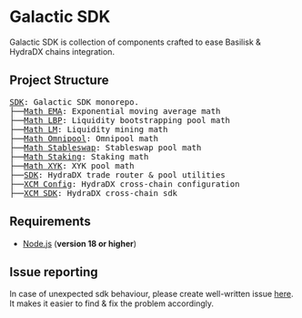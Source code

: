 # Galactic SDK

Galactic SDK is collection of components crafted to ease Basilisk & HydraDX chains integration.

## Project Structure

<pre>
<a href=".">SDK</a>: Galactic SDK monorepo.
├──<a href="./packages/math-ema/">Math EMA</a>: Exponential moving average math
├──<a href="./packages/math-lbp/">Math LBP</a>: Liquidity bootstrapping pool math
├──<a href="./packages/math-liquidity-mining/">Math LM</a>: Liquidity mining math
├──<a href="./packages/math-omnipool/">Math Omnipool</a>: Omnipool math
├──<a href="./packages/math-stableswap/">Math Stableswap</a>: Stableswap pool math
├──<a href="./packages/math-staking/">Math Staking</a>: Staking math
├──<a href="./packages/math-xyk/">Math XYK</a>: XYK pool math
├──<a href="./packages/sdk">SDK</a>: HydraDX trade router & pool utilities
├──<a href="./packages/xcm-cfg">XCM Config</a>: HydraDX cross-chain configuration
├──<a href="./packages/xcm-sdk">XCM SDK</a>: HydraDX cross-chain sdk
</pre>

## Requirements

- [Node.js](https://nodejs.org/) (**version 18 or higher**)

## Issue reporting

In case of unexpected sdk behaviour, please create well-written issue [here](https://https://github.com/galacticcouncil/sdk/issues/new). It makes it easier to find & fix the problem accordingly.
